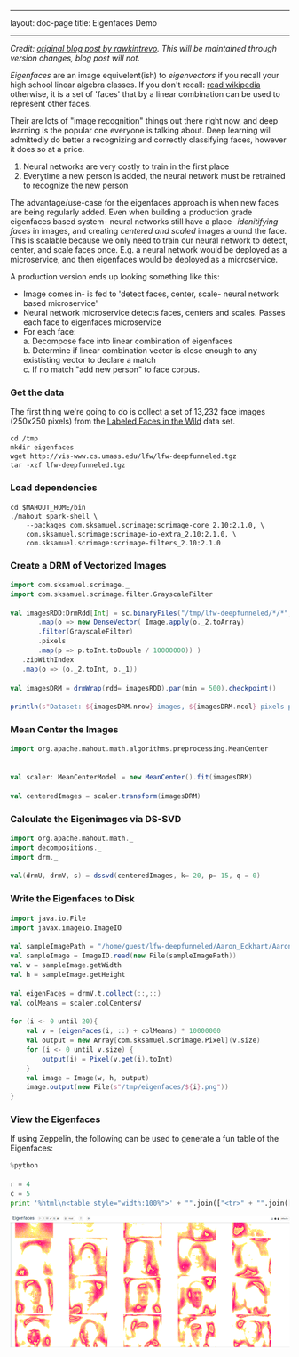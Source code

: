 <!--
 Licensed to the Apache Software Foundation (ASF) under one or more
 contributor license agreements.  See the NOTICE file distributed with
 this work for additional information regarding copyright ownership.
 The ASF licenses this file to You under the Apache License, Version 2.0
 (the "License"); you may not use this file except in compliance with
 the License.  You may obtain a copy of the License at

     http://www.apache.org/licenses/LICENSE-2.0

 Unless required by applicable law or agreed to in writing, software
 distributed under the License is distributed on an "AS IS" BASIS,
 WITHOUT WARRANTIES OR CONDITIONS OF ANY KIND, either express or implied.
 See the License for the specific language governing permissions and
 limitations under the License.
-->
---
layout: doc-page
title: Eigenfaces Demo

   
---

*Credit: [original blog post by rawkintrevo](https://rawkintrevo.org/2016/11/10/deep-magic-volume-3-eigenfaces/). This will be maintained through version changes, blog post will not.*

*Eigenfaces* are an image equivelent(ish) to *eigenvectors* if you recall your high school linear algebra classes. If you don't recall: [read wikipedia](https://en.wikipedia.org/wiki/Eigenvalues_and_eigenvectors) otherwise, it is a set of 'faces' that by a linear combination can be used to represent other faces.

Their are lots of "image recognition" things out there right now, and deep learning is the popular one everyone is talking about.
Deep learning will admittedly do better a recognizing and correctly classifying faces, however it does so at a price.
1. Neural networks are very costly to train in the first place
1. Everytime a new person is added, the neural network must be retrained to recognize the new person

The advantage/use-case for the eigenfaces approach is when new faces are being regularly added. Even when building a production
grade eigenfaces based system- neural networks still have a place- _idenitifying faces_ in images, and creating _centered and scaled_ images around
the face.  This is scalable because we only need to train our neural network to detect, center, and scale faces once.  E.g. 
a neural network would be deployed as a microservice, and then eigenfaces would be deployed as a microservice.

A production version ends up looking something like this:
- Image comes in- is fed to 'detect faces, center, scale- neural network based microservice'
- Neural network microservice detects faces, centers and scales.  Passes each face to eigenfaces microservice
- For each face:<br>
    a. Decompose face into linear combination of eigenfaces<br>
    b. Determine if linear combination vector is close enough to any exististing vector to declare a match <br>
    c. If no match "add new person" to face corpus. 

### Get the data

The first thing we're going to do is collect a set of 13,232 face images (250x250 pixels) from the <a href="http://vis-www.cs.umass.edu/lfw/">Labeled Faces in the Wild</a> data set.

    cd /tmp
    mkdir eigenfaces
    wget http://vis-www.cs.umass.edu/lfw/lfw-deepfunneled.tgz
    tar -xzf lfw-deepfunneled.tgz

### Load dependencies

    cd $MAHOUT_HOME/bin
    ./mahout spark-shell \
        --packages com.sksamuel.scrimage:scrimage-core_2.10:2.1.0, \
        com.sksamuel.scrimage:scrimage-io-extra_2.10:2.1.0, \
        com.sksamuel.scrimage:scrimage-filters_2.10:2.1.0
    


### Create a DRM of Vectorized Images

```scala
import com.sksamuel.scrimage._
import com.sksamuel.scrimage.filter.GrayscaleFilter

val imagesRDD:DrmRdd[Int] = sc.binaryFiles("/tmp/lfw-deepfunneled/*/*", 500)
       .map(o => new DenseVector( Image.apply(o._2.toArray)
       .filter(GrayscaleFilter)
       .pixels
       .map(p => p.toInt.toDouble / 10000000)) )
   .zipWithIndex
   .map(o => (o._2.toInt, o._1))

val imagesDRM = drmWrap(rdd= imagesRDD).par(min = 500).checkpoint()

println(s"Dataset: ${imagesDRM.nrow} images, ${imagesDRM.ncol} pixels per image")
```

### Mean Center the Images

```scala
import org.apache.mahout.math.algorithms.preprocessing.MeanCenter


val scaler: MeanCenterModel = new MeanCenter().fit(imagesDRM)

val centeredImages = scaler.transform(imagesDRM)
```


### Calculate the Eigenimages via DS-SVD

```scala
import org.apache.mahout.math._
import decompositions._
import drm._

val(drmU, drmV, s) = dssvd(centeredImages, k= 20, p= 15, q = 0)
```

### Write the Eigenfaces to Disk

```scala
import java.io.File
import javax.imageio.ImageIO

val sampleImagePath = "/home/guest/lfw-deepfunneled/Aaron_Eckhart/Aaron_Eckhart_0001.jpg"
val sampleImage = ImageIO.read(new File(sampleImagePath))  
val w = sampleImage.getWidth
val h = sampleImage.getHeight

val eigenFaces = drmV.t.collect(::,::)
val colMeans = scaler.colCentersV

for (i <- 0 until 20){
    val v = (eigenFaces(i, ::) + colMeans) * 10000000
    val output = new Array[com.sksamuel.scrimage.Pixel](v.size)
    for (i <- 0 until v.size) {
        output(i) = Pixel(v.get(i).toInt)
    }
    val image = Image(w, h, output)
    image.output(new File(s"/tmp/eigenfaces/${i}.png"))
}
```

### View the Eigenfaces

If using Zeppelin, the following can be used to generate a fun table of the Eigenfaces:

```python
%python
 
r = 4
c = 5
print '%html\n<table style="width:100%">' + "".join(["<tr>" + "".join([ '<td><img src="/tmp/eigenfaces/%i.png"></td>' % (i + j) for j in range(0, c) ]) + "</tr>" for i in range(0, r * c, r +1 ) ]) + '</table>'

```

![Eigenfaces](eigenfaces.png)